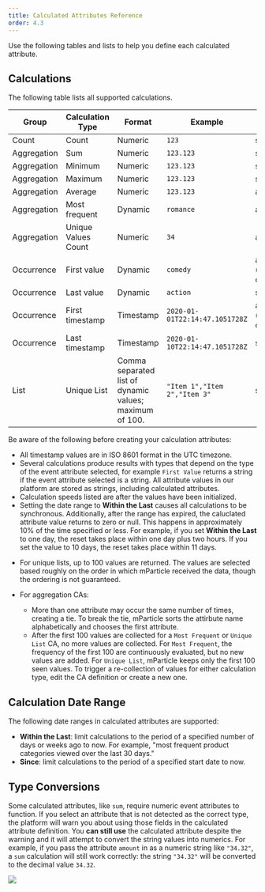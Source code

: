 ```yaml
---
title: Calculated Attributes Reference
order: 4.3
---
```


Use the following tables and lists to help you define each calculated attribute.

## Calculations

The following table lists all supported calculations. 

Group | Calculation Type  | Format | Example | Trigger
---| ---|---|--| ----
Count | Count |  Numeric | `123` | synchronous
Aggregation | Sum | Numeric | `123.123` | synchronous
Aggregation | Minimum |Numeric | `123.123` | synchronous
Aggregation | Maximum |Numeric | `123.123` | synchronous
Aggregation | Average | Numeric | `123.123` | asynchronous
Aggregation | Most frequent  | Dynamic | `romance` | asynchronous
Aggregation | Unique Values Count | Numeric | `34` | asynchronous
Occurrence | First value | Dynamic | `comedy` | asynchronous (until observed)
Occurrence | Last value  | Dynamic | `action`| synchronous
Occurrence | First timestamp | Timestamp | `2020-01-01T22:14:47.1051728Z` | asynchronous (until observed)
Occurrence | Last timestamp  | Timestamp | `2020-01-10T22:14:47.1051728Z` | synchronous
List | Unique List | Comma separated list of dynamic values; maximum of 100. | `"Item 1","Item 2","Item 3"` | synchronous

Be aware of the following before creating your calculation attributes:

* All timestamp values are in ISO 8601 format in the UTC timezone. 
* Several calculations produce results with types that depend on the type of the event attribute selected, for example `First Value` returns a string if the event attribute selected is a string. All attribute values in our platform are stored as strings, including calculated attributes.
* Calculation speeds listed are after the values have been initialized. 
* Setting the date range to **Within the Last** causes all calculations to be synchronous. Additionally, after the range has expired, the caluclated attribute value returns to zero or null. This happens in approximately 10% of the time specified or less. For example, if you set **Within the Last** to one day, the reset takes place within one day plus two hours. If you set the value to 10 days, the reset takes place within 11 days.
<!-- From https://stackoverflow.com/c/mparticle/questions/1320  -->
* For unique lists, up to 100 values are returned. The values are selected based roughly on the order in which mParticle received the data, though the ordering is not guaranteed. 
<!-- From https://stackoverflow.com/c/mparticle/questions/2257 w -->
* For aggregation CAs:
  
  * More than one attribute may occur the same number of times, creating a tie. To break the tie, mParticle sorts the attirbute name alphabetically and chooses the first attribute.
  * After the first 100 values are collected for a `Most Frequent` or `Unique List` CA, no more values are collected. For `Most Frequent`, the frequency of the first 100 are continuously evaluated, but no new values are added. For `Unique List`, mParticle keeps only the first 100 seen values. To trigger a re-collection of values for either calculation type, edit the CA definition or create a new one.
<!-- From https://stackoverflow.com/c/mparticle/questions/2335 -->

## Calculation Date Range

The following date ranges in calculated attributes are supported:

* **Within the Last**: limit calculations to the period of a specified number of days or weeks ago to now.  For example, "most frequent product categories viewed over the last 30 days."
* **Since**: limit calculations to the period of a specified start date to now.

## Type Conversions
Some calculated attributes, like `sum`, require numeric event attributes to function. If you select an attribute that is not detected as the correct type, the platform will warn you about using those fields in the calculated attribute definition. You <b>can still use</b> the calculated attribute despite the warning and it will attempt to convert the string values into numerics. For example, if you pass the attribute `amount` in as a numeric string like `"34.32"`, a `sum` calculation will still work correctly: the string `"34.32"` will be converted to the decimal value `34.32`.

![](/images/ca-type-warning.png)
